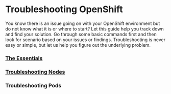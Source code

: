 # Troubleshooting OpenShift 
You know there is an issue going on with your OpenShift environment but do not know what it is or where to start? Let this guide help you track down and find your solution. Go through some basic commands first and then look for scenario based on your issues or findings. Troubleshooting is never easy or simple, but let us help you figure out the underlying problem. 

### [The Essentials]( https://github.com/ypresa1/test-nexus-repo/blob/master/troubleshooting/The%20Essentials.md)
### [Troubleshooting Nodes](https://github.com/ypresa1/test-nexus-repo/blob/master/troubleshooting/Troubleshooting%20Nodes.md)
### Troubleshooting Pods
